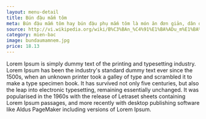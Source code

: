 ```yaml
---
layout: menu-detail
title: Bún đậu mắm tôm
meta: Bún đậu mắm tôm hay bún đậu phụ mắm tôm là món ăn đơn giản, dân dã trong ẩm thực miền Bắc Việt Nam.
source: http://vi.wikipedia.org/wiki/B%C3%BAn_%C4%91%E1%BA%ADu_m%E1%BA%AFm_t%C3%B4m
category: mien-bac
image: bundaumamnem.jpg
price: 18.13
---
```



Lorem Ipsum is simply dummy text of the printing and typesetting industry. Lorem Ipsum has been the industry's standard dummy text ever since the 1500s, when an unknown printer took a galley of type and scrambled it to make a type specimen book. It has survived not only five centuries, but also the leap into electronic typesetting, remaining essentially unchanged. It was popularised in the 1960s with the release of Letraset sheets containing Lorem Ipsum passages, and more recently with desktop publishing software like Aldus PageMaker including versions of Lorem Ipsum.

